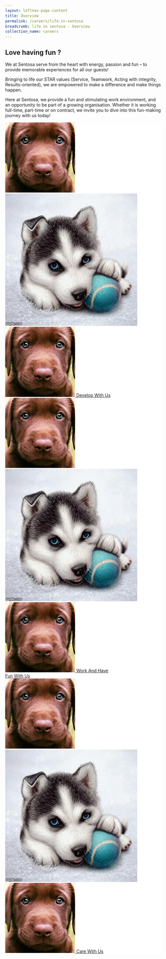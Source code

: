 ```yaml
---
layout: leftnav-page-content
title: Overview
permalink: /careers/life-in-sentosa
breadcrumb: life in sentosa - Overview
collection_name: careers
---
```

## Love having fun ?
<div class="row">
	<div class="col is-12">
	
We at Sentosa serve from the heart with energy, passion and fun – to provide memorable experiences for all our guests!   

  Bringing to life our STAR values (Service, Teamwork, Acting with integrity, Results-oriented), we are empowered to make a difference and make things happen.  

  Here at Sentosa, we provide a fun and stimulating work environment, and an opportunity to be part of a growing organisation. Whether it is working full-time, part-time or on contract, we invite you to dive into this fun-making journey with us today!    
  
   </div>
</div>
 <div class="row" style="background-color: white;">
	<div class="col is-4" style="background-color: white;padding:0;">
                <figure style="margin: 0; position: relative;">
			<img src="../images/careers/dog.jpg"/>
		</figure>
	</div>
<div class="col is-4" style="background-color: white;padding:0;">
		<a href="https://isomer-sentosa-staging.netlify.com/life-in-sentosa/develop-with-us">
                <figure style="margin: 0; position: relative;">
			<img class="grid-image-1" src="../images/careers/testimagev1.gif" alt="Develop With Us"/>
			<img src="../images/careers/dog.jpg" class="grid-image-2" alt="Develop With Us"/>
			<span class="image-text-1">Develop With Us</span>
		</figure>
			</a>
	</div>
	<div class="col is-4" style="background-color: white;padding:0;">
                <figure style="margin: 0; position: relative;">
			<img src="../images/careers/dog.jpg">
		</figure>
	</div>
</div>
 <div class="row" style="background-color: white;">
	  <div class="col is-4" style="background-color: white;padding:0;">
		<a href="https://isomer-sentosa-staging.netlify.com/life-in-sentosa/work-and-have-fun-with-us">
                <figure style="margin: 0; position: relative;">
			<img class="grid-image-1" src="../images/careers/testimagev1.gif" alt="Work And Have Fun With Us"/>
			<img src="../images/careers/dog.jpg" class="grid-image-2" alt="Work And Have Fun With Us"/>
			<span class="image-text-1">Work And Have <br/> Fun With Us</span>
		</figure>
		</a>
	</div>
	<div class="col is-4" style="background-color: white;padding:0;">
                <figure style="margin: 0; position: relative;">
			<img src="../images/careers/dog.jpg">
		</figure>
	</div>
	  <div class="col is-4" style="background-color: white;padding:0;">
		<a href="https://isomer-sentosa-staging.netlify.com/life-in-sentosa/care-with-us">
                <figure style="margin: 0; position: relative;">
			<img class="grid-image-1" src="../images/careers/testimagev1.gif" alt="Care With Us"/>
			<img src="../images/careers/dog.jpg" class="grid-image-2" alt="Work And Have Fun With Us"/>
			<span class="image-text-1">Care With Us</span>
		</figure>
			</a>
	</div>
</div>
